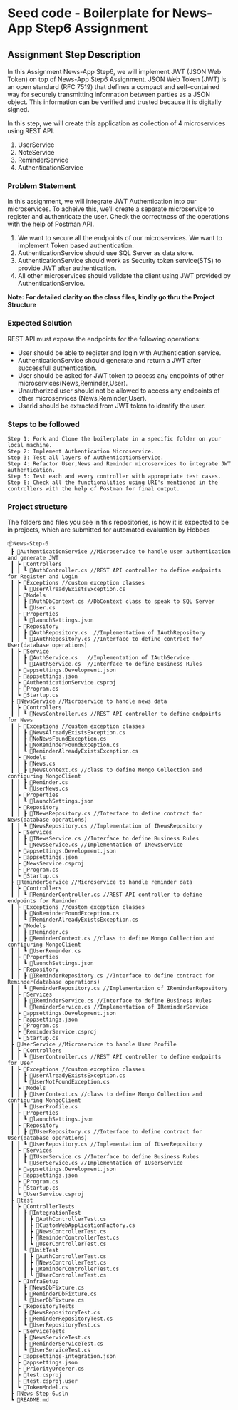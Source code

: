 # Seed code - Boilerplate for News-App Step6 Assignment

## Assignment Step Description

In this Assignment News-App Step6, we will implement JWT (JSON Web Token) on top of News-App Step6 Assignment. JSON Web Token (JWT) is an open standard (RFC 7519) that defines a compact and self-contained way for securely transmitting information between parties as a JSON object. This information can be verified and trusted because it is digitally signed.

In this step, we will create this application as collection of 4 microservices using REST API.

1. UserService
2. NoteService
3. ReminderService
4. AuthenticationService

### Problem Statement

In this assignment, we will integrate JWT Authentication into our microservices. To acheive this, we'll create a separate microservice to register and authenticate the user. Check the correctness of the operations with the help of Postman API.

1. We want to secure all the endpoints of our microservices. We want to implement Token based authentication.
2. AuthenticationService should use SQL Server as data store.
3. AuthenticationService should work as Security token service(STS) to provide JWT after authentication.
4. All other microservices should validate the client using JWT provided by AuthenticationService.

<b> Note: For detailed clarity on the class files, kindly go thru the Project Structure </b>

### Expected Solution

REST API must expose the endpoints for the following operations:

- User should be able to register and login with Authentication service.
- AuthenticationService should generate and return a JWT after successfull authentication.
- User should be asked for JWT token to access any endpoints of other microservices(News,Reminder,User).
- Unauthorized user should not be allowed to access any endpoints of other microservices   (News,Reminder,User).
- UserId should be extracted from JWT token to identify the user.

### Steps to be followed

    Step 1: Fork and Clone the boilerplate in a specific folder on your local machine.
    Step 2: Implement Authentication Microservice.
    Step 3: Test all layers of AuthenticationService.
    Step 4: Refactor User,News and Reminder microservices to integrate JWT authentication.
    Step 5: Test each and every controller with appropriate test cases.
    Step 6: Check all the functionalities using URI's mentioned in the controllers with the help of Postman for final output.

### Project structure

The folders and files you see in this repositories, is how it is expected to be in projects, which are submitted for automated evaluation by Hobbes

```
📦News-Step-6
 ┣ 📂AuthenticationService //Microservice to handle user authentication and generate JWT
 ┃ ┣ 📂Controllers
 ┃ ┃ ┗ 📜AuthController.cs //REST API controller to define endpoints for Register and Login
 ┃ ┣ 📂Exceptions //custom exception classes
 ┃ ┃ ┗ 📜UserAlreadyExistsException.cs
 ┃ ┣ 📂Models
 ┃ ┃ ┣ 📜AuthDbContext.cs //DbContext class to speak to SQL Server
 ┃ ┃ ┗ 📜User.cs
 ┃ ┣ 📂Properties
 ┃ ┃ ┗ 📜launchSettings.json
 ┃ ┣ 📂Repository
 ┃ ┃ ┣ 📜AuthRepository.cs  //Implementation of IAuthRepository
 ┃ ┃ ┗ 📜IAuthRepository.cs //Interface to define contract for User(database operations)
 ┃ ┣ 📂Service
 ┃ ┃ ┣ 📜AuthService.cs   //Implementation of IAuthService
 ┃ ┃ ┗ 📜IAuthService.cs  //Interface to define Business Rules
 ┃ ┣ 📜appsettings.Development.json
 ┃ ┣ 📜appsettings.json
 ┃ ┣ 📜AuthenticationService.csproj
 ┃ ┣ 📜Program.cs
 ┃ ┗ 📜Startup.cs
 ┣ 📂NewsService //Microservice to handle news data
 ┃ ┣ 📂Controllers
 ┃ ┃ ┗ 📜NewsController.cs //REST API controller to define endpoints for News
 ┃ ┣ 📂Exceptions //custom exception classes
 ┃ ┃ ┣ 📜NewsAlreadyExistsException.cs
 ┃ ┃ ┣ 📜NoNewsFoundException.cs
 ┃ ┃ ┣ 📜NoReminderFoundException.cs
 ┃ ┃ ┗ 📜ReminderAlreadyExistsException.cs
 ┃ ┣ 📂Models
 ┃ ┃ ┣ 📜News.cs
 ┃ ┃ ┣ 📜NewsContext.cs //class to define Mongo Collection and configuring MongoClient
 ┃ ┃ ┣ 📜Reminder.cs
 ┃ ┃ ┗ 📜UserNews.cs
 ┃ ┣ 📂Properties
 ┃ ┃ ┗ 📜launchSettings.json
 ┃ ┣ 📂Repository
 ┃ ┃ ┣ 📜INewsRepository.cs //Interface to define contract for News(database operations)
 ┃ ┃ ┗ 📜NewsRepository.cs //Implementation of INewsRepository
 ┃ ┣ 📂Services
 ┃ ┃ ┣ 📜INewsService.cs //Interface to define Business Rules
 ┃ ┃ ┗ 📜NewsService.cs //Implementation of INewsService
 ┃ ┣ 📜appsettings.Development.json
 ┃ ┣ 📜appsettings.json
 ┃ ┣ 📜NewsService.csproj
 ┃ ┣ 📜Program.cs
 ┃ ┗ 📜Startup.cs
 ┣ 📂ReminderService //Microservice to handle reminder data
 ┃ ┣ 📂Controllers
 ┃ ┃ ┗ 📜ReminderController.cs //REST API controller to define endpoints for Reminder
 ┃ ┣ 📂Exceptions //custom exception classes
 ┃ ┃ ┣ 📜NoReminderFoundException.cs
 ┃ ┃ ┗ 📜ReminderAlreadyExistsException.cs
 ┃ ┣ 📂Models
 ┃ ┃ ┣ 📜Reminder.cs
 ┃ ┃ ┣ 📜ReminderContext.cs //class to define Mongo Collection and configuring MongoClient
 ┃ ┃ ┗ 📜UserReminder.cs
 ┃ ┣ 📂Properties
 ┃ ┃ ┗ 📜launchSettings.json
 ┃ ┣ 📂Repository
 ┃ ┃ ┣ 📜IReminderRepository.cs //Interface to define contract for Reminder(database operations)
 ┃ ┃ ┗ 📜ReminderRepository.cs //Implementation of IReminderRepository
 ┃ ┣ 📂Services
 ┃ ┃ ┣ 📜IReminderService.cs //Interface to define Business Rules
 ┃ ┃ ┗ 📜ReminderService.cs //Implementation of IReminderService
 ┃ ┣ 📜appsettings.Development.json
 ┃ ┣ 📜appsettings.json
 ┃ ┣ 📜Program.cs
 ┃ ┣ 📜ReminderService.csproj
 ┃ ┗ 📜Startup.cs
 ┣ 📂UserService //Microservice to handle User Profile
 ┃ ┣ 📂Controllers
 ┃ ┃ ┗ 📜UserController.cs //REST API controller to define endpoints for User
 ┃ ┣ 📂Exceptions //custom exception classes
 ┃ ┃ ┣ 📜UserAlreadyExistsException.cs
 ┃ ┃ ┗ 📜UserNotFoundException.cs
 ┃ ┣ 📂Models
 ┃ ┃ ┣ 📜UserContext.cs //class to define Mongo Collection and configuring MongoClient
 ┃ ┃ ┗ 📜UserProfile.cs
 ┃ ┣ 📂Properties
 ┃ ┃ ┗ 📜launchSettings.json
 ┃ ┣ 📂Repository
 ┃ ┃ ┣ 📜IUserRepository.cs //Interface to define contract for User(database operations)
 ┃ ┃ ┗ 📜UserRepository.cs //Implementation of IUserRepository
 ┃ ┣ 📂Services
 ┃ ┃ ┣ 📜IUserService.cs //Interface to define Business Rules
 ┃ ┃ ┗ 📜UserService.cs //Implementation of IUserService
 ┃ ┣ 📜appsettings.Development.json
 ┃ ┣ 📜appsettings.json
 ┃ ┣ 📜Program.cs
 ┃ ┣ 📜Startup.cs
 ┃ ┗ 📜UserService.csproj
 ┣ 📂test
 ┃ ┣ 📂ControllerTests
 ┃ ┃ ┣ 📂IntegrationTest
 ┃ ┃ ┃ ┣ 📜AuthControllerTest.cs
 ┃ ┃ ┃ ┣ 📜CustomWebApplicationFactory.cs
 ┃ ┃ ┃ ┣ 📜NewsControllerTest.cs
 ┃ ┃ ┃ ┣ 📜ReminderControllerTest.cs
 ┃ ┃ ┃ ┗ 📜UserControllerTest.cs
 ┃ ┃ ┗ 📂UnitTest
 ┃ ┃ ┃ ┣ 📜AuthControllerTest.cs
 ┃ ┃ ┃ ┣ 📜NewsControllerTest.cs
 ┃ ┃ ┃ ┣ 📜ReminderControllerTest.cs
 ┃ ┃ ┃ ┗ 📜UserControllerTest.cs
 ┃ ┣ 📂InfraSetup
 ┃ ┃ ┣ 📜NewsDbFixture.cs
 ┃ ┃ ┣ 📜ReminderDbFixture.cs
 ┃ ┃ ┗ 📜UserDbFixture.cs
 ┃ ┣ 📂RepositoryTests
 ┃ ┃ ┣ 📜NewsRepositoryTest.cs
 ┃ ┃ ┣ 📜ReminderRepositoryTest.cs
 ┃ ┃ ┗ 📜UserRepositoryTest.cs
 ┃ ┣ 📂ServiceTests
 ┃ ┃ ┣ 📜NewsServiceTest.cs
 ┃ ┃ ┣ 📜ReminderServiceTest.cs
 ┃ ┃ ┗ 📜UserServiceTest.cs
 ┃ ┣ 📜appsettings-integration.json
 ┃ ┣ 📜appsettings.json
 ┃ ┣ 📜PriorityOrderer.cs
 ┃ ┣ 📜test.csproj
 ┃ ┣ 📜test.csproj.user
 ┃ ┗ 📜TokenModel.cs
 ┣ 📜News-Step-6.sln
 ┗ 📜README.md
```
